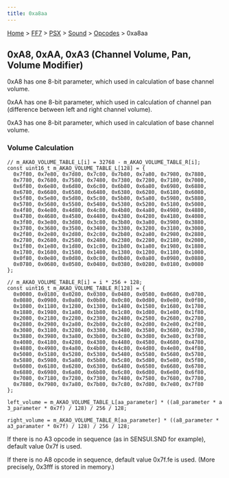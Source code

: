 ```yaml
---
title: 0xa8aa
---
```


[Home](Main%20Page.md) > [FF7](FF7.md) > [PSX](FF7/PSX.md) > [Sound](FF7/PSX/Sound.md) > [Opcodes](FF7/PSX/Sound/Opcodes.md) > 0xa8aa

## 0xA8, 0xAA, 0xA3 (Channel Volume, Pan, Volume Modifier)

0xA8 has one 8-bit parameter, which used in calculation of base channel
volume.

0xAA has one 8-bit parameter, which used in calculation of channel pan
(difference between left and right channel volume).

0xA3 has one 8-bit parameter, which used in calculation of base channel
volume.

### Volume Calculation

`// m_AKAO_VOLUME_TABLE_L[i] = 32768 - m_AKAO_VOLUME_TABLE_R[i];`  
`const uint16_t m_AKAO_VOLUME_TABLE_L[128] = {`  
`  0x7f80, 0x7e80, 0x7d80, 0x7c80, 0x7b80, 0x7a80, 0x7980, 0x7880,`  
`  0x7780, 0x7680, 0x7580, 0x7480, 0x7380, 0x7280, 0x7180, 0x7080,`  
`  0x6f80, 0x6e80, 0x6d80, 0x6c80, 0x6b80, 0x6a80, 0x6980, 0x6880,`  
`  0x6780, 0x6680, 0x6580, 0x6480, 0x6380, 0x6280, 0x6180, 0x6080,`  
`  0x5f80, 0x5e80, 0x5d80, 0x5c80, 0x5b80, 0x5a80, 0x5980, 0x5880,`  
`  0x5780, 0x5680, 0x5580, 0x5480, 0x5380, 0x5280, 0x5180, 0x5080,`  
`  0x4f80, 0x4e80, 0x4d80, 0x4c80, 0x4b80, 0x4a80, 0x4980, 0x4880,`  
`  0x4780, 0x4680, 0x4580, 0x4480, 0x4380, 0x4280, 0x4180, 0x4080,`  
`  0x3f80, 0x3e80, 0x3d80, 0x3c80, 0x3b80, 0x3a80, 0x3980, 0x3880,`  
`  0x3780, 0x3680, 0x3580, 0x3480, 0x3380, 0x3280, 0x3180, 0x3080,`  
`  0x2f80, 0x2e80, 0x2d80, 0x2c80, 0x2b80, 0x2a80, 0x2980, 0x2880,`  
`  0x2780, 0x2680, 0x2580, 0x2480, 0x2380, 0x2280, 0x2180, 0x2080,`  
`  0x1f80, 0x1e80, 0x1d80, 0x1c80, 0x1b80, 0x1a80, 0x1980, 0x1880,`  
`  0x1780, 0x1680, 0x1580, 0x1480, 0x1380, 0x1280, 0x1180, 0x1080,`  
`  0x0f80, 0x0e80, 0x0d80, 0x0c80, 0x0b80, 0x0a80, 0x0980, 0x0880,`  
`  0x0780, 0x0680, 0x0580, 0x0480, 0x0380, 0x0280, 0x0180, 0x0080`  
`};`  
  
`// m_AKAO_VOLUME_TABLE_R[i] = i * 256 + 128;`  
`const uint16_t m_AKAO_VOLUME_TABLE_R[128] = {`  
`  0x0080, 0x0180, 0x0280, 0x0380, 0x0480, 0x0580, 0x0680, 0x0780,`  
`  0x0880, 0x0980, 0x0a80, 0x0b80, 0x0c80, 0x0d80, 0x0e80, 0x0f80,`  
`  0x1080, 0x1180, 0x1280, 0x1380, 0x1480, 0x1580, 0x1680, 0x1780,`  
`  0x1880, 0x1980, 0x1a80, 0x1b80, 0x1c80, 0x1d80, 0x1e80, 0x1f80,`  
`  0x2080, 0x2180, 0x2280, 0x2380, 0x2480, 0x2580, 0x2680, 0x2780,`  
`  0x2880, 0x2980, 0x2a80, 0x2b80, 0x2c80, 0x2d80, 0x2e80, 0x2f80,`  
`  0x3080, 0x3180, 0x3280, 0x3380, 0x3480, 0x3580, 0x3680, 0x3780,`  
`  0x3880, 0x3980, 0x3a80, 0x3b80, 0x3c80, 0x3d80, 0x3e80, 0x3f80,`  
`  0x4080, 0x4180, 0x4280, 0x4380, 0x4480, 0x4580, 0x4680, 0x4780,`  
`  0x4880, 0x4980, 0x4a80, 0x4b80, 0x4c80, 0x4d80, 0x4e80, 0x4f80,`  
`  0x5080, 0x5180, 0x5280, 0x5380, 0x5480, 0x5580, 0x5680, 0x5780,`  
`  0x5880, 0x5980, 0x5a80, 0x5b80, 0x5c80, 0x5d80, 0x5e80, 0x5f80,`  
`  0x6080, 0x6180, 0x6280, 0x6380, 0x6480, 0x6580, 0x6680, 0x6780,`  
`  0x6880, 0x6980, 0x6a80, 0x6b80, 0x6c80, 0x6d80, 0x6e80, 0x6f80,`  
`  0x7080, 0x7180, 0x7280, 0x7380, 0x7480, 0x7580, 0x7680, 0x7780,`  
`  0x7880, 0x7980, 0x7a80, 0x7b80, 0x7c80, 0x7d80, 0x7e80, 0x7f80`  
`};`  
  
`left_volume = m_AKAO_VOLUME_TABLE_L[aa_parameter] * ((a8_parameter * a3_parameter * 0x7f) / 128) / 256 / 128;`  
  
`right_volume = m_AKAO_VOLUME_TABLE_R[aa_parameter] * ((a8_parameter * a3_paramater * 0x7f) / 128) / 256 / 128;`

If there is no A3 opcode in sequence (as in SENSUI.SND for example),
default value 0x7f is used.

If there is no A8 opcode in sequence, default value 0x7f.fe is used.
(More precisely, 0x3fff is stored in memory.)
